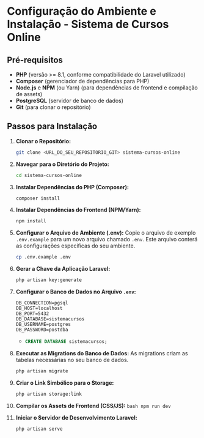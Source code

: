 # Configuração do Ambiente e Instalação - Sistema de Cursos Online

## Pré-requisitos

* **PHP** (versão >= 8.1, conforme compatibilidade do Laravel utilizado)
* **Composer** (gerenciador de dependências para PHP)
* **Node.js** e **NPM** (ou Yarn) (para dependências de frontend e compilação de assets)
* **PostgreSQL** (servidor de banco de dados)
* **Git** (para clonar o repositório)

## Passos para Instalação

1.  **Clonar o Repositório:**
    ```bash
    git clone <URL_DO_SEU_REPOSITORIO_GIT> sistema-cursos-online
    ```

2.  **Navegar para o Diretório do Projeto:**
    ```bash
    cd sistema-cursos-online
    ```

3.  **Instalar Dependências do PHP (Composer):**
    ```bash
    composer install
    ```

4.  **Instalar Dependências do Frontend (NPM/Yarn):**
    ```bash
    npm install
    ```

5.  **Configurar o Arquivo de Ambiente (.env):**
    Copie o arquivo de exemplo `.env.example` para um novo arquivo chamado `.env`. Este arquivo conterá as configurações específicas do seu ambiente.
    ```bash
    cp .env.example .env
    ```

6.  **Gerar a Chave da Aplicação Laravel:**
    ```bash
    php artisan key:generate
    ```

7.  **Configurar o Banco de Dados no Arquivo `.env`:**

    ```env
    DB_CONNECTION=pgsql
    DB_HOST=localhost
    DB_PORT=5432
    DB_DATABASE=sistemacursos
    DB_USERNAME=postgres
    DB_PASSWORD=postdba
    ```
    * 
        ```sql
        CREATE DATABASE sistemacursos;
        ```

8.  **Executar as Migrations do Banco de Dados:**
    As migrations criam as tabelas necessárias no seu banco de dados. 
    ```bash
    php artisan migrate
    ```

9.  **Criar o Link Simbólico para o Storage:**
    ```bash
    php artisan storage:link
    ```

10. **Compilar os Assets de Frontend (CSS/JS):**
        ```bash
        npm run dev
        ```

11. **Iniciar o Servidor de Desenvolvimento Laravel:**
    ```bash
    php artisan serve
    ```
